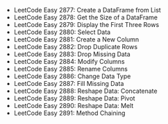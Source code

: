   - LeetCode Easy 2877: Create a DataFrame from List 
  - LeetCode Easy 2878: Get the Size of a DataFrame 
  - LeetCode Easy 2879: Display the First Three Rows
  - LeetCode Easy 2880: Select Data
  - LeetCode Easy 2881: Create a New Column
  - LeetCode Easy 2882: Drop Duplicate Rows
  - LeetCode Easy 2883: Drop Missing Data
  - LeetCode Easy 2884: Modify Columns
  - LeetCode Easy 2885: Rename Columns
  - LeetCode Easy 2886: Change Data Type
  - LeetCode Easy 2887: Fill Missing Data
  - LeetCode Easy 2888: Reshape Data: Concatenate
  - LeetCode Easy 2889: Reshape Data: Pivot
  - LeetCode Easy 2890: Reshape Data: Melt
  - LeetCode Easy 2891: Method Chaining


